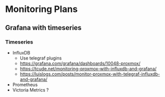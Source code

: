 # Monitoring Plans

## Grafana with timeseries

### Timeseries

- InfluxDB
  - Use telegraf plugins
  - <https://grafana.com/grafana/dashboards/10048-proxmox/>
  - <https://tcude.net/monitoring-proxmox-with-influxdb-and-grafana/>
  - <https://luislogs.com/posts/monitor-proxmox-with-telegraf-influxdb-and-grafana/>
- Prometheus
- Victoria Metrics ?
